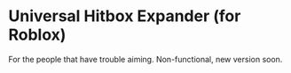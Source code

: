 # Universal Hitbox Expander (for Roblox)
For the people that have trouble aiming.
Non-functional, new version soon.
